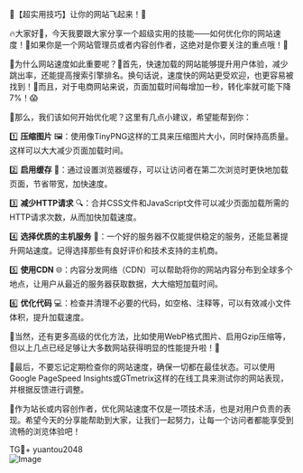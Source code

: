 🚀【超实用技巧】让你的网站飞起来！🚀

🔥大家好👋，今天我要跟大家分享一个超级实用的技能——如何优化你的网站速度！🚀如果你是一个网站管理员或者内容创作者，这绝对是你要关注的重点哦！🎯

🌈为什么网站速度如此重要呢？👀首先，快速加载的网站能够提升用户体验，减少跳出率，还能提高搜索引擎排名。换句话说，速度快的网站更受欢迎，也更容易被找到！🌟而且，对于电商网站来说，页面加载时间每增加一秒，转化率就可能下降7%！😱

🔧那么，我们该如何开始优化呢？这里有几点小建议，希望能帮到你：

1️⃣ **压缩图片** 🖼️：使用像TinyPNG这样的工具来压缩图片大小，同时保持高质量。这样可以大大减少页面加载时间。

2️⃣ **启用缓存** 🔄：通过设置浏览器缓存，可以让访问者在第二次浏览时更快地加载页面，节省带宽，加快速度。

3️⃣ **减少HTTP请求** 🔍：合并CSS文件和JavaScript文件可以减少页面加载所需的HTTP请求次数，从而加快加载速度。

4️⃣ **选择优质的主机服务** 🏢：一个好的服务器不仅能提供稳定的服务，还能显著提升网站速度。记得选择那些有良好评价和技术支持的主机商。

5️⃣ **使用CDN** 🌐：内容分发网络（CDN）可以帮助将你的网站内容分布到全球多个地点，让用户从最近的服务器获取数据，大大缩短加载时间。

6️⃣ **优化代码** 💻：检查并清理不必要的代码，如空格、注释等，可以有效减小文件体积，提升加载速度。

🌈当然，还有更多高级的优化方法，比如使用WebP格式图片、启用Gzip压缩等，但以上几点已经足够让大多数网站获得明显的性能提升啦！👏

🎉最后，不要忘记定期检查你的网站速度，确保一切都在最佳状态。可以使用Google PageSpeed Insights或GTmetrix这样的在线工具来测试你的网站表现，并根据反馈进行调整。

💼作为站长或内容创作者，优化网站速度不仅是一项技术活，也是对用户负责的表现。希望今天的分享能帮助到大家，让我们一起努力，让每一个访问者都能享受到流畅的浏览体验吧！

TG💪+ yuantou2048  
![Image](https://github.com/user-attachments/assets/42a5a4a5-fea9-4a1d-8aa0-73e57e430cca)